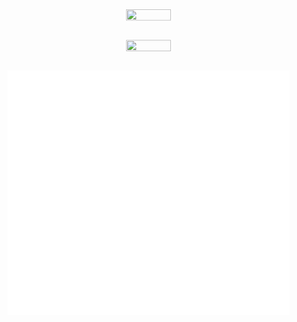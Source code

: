 <h2>
  <p align="center">
      <img src="https://user-images.githubusercontent.com/82055622/220015777-20321cb2-123d-4601-b3cf-db3e7f6f32b8.png" width="40%" height="40%"/>
  </p>
</h2>

<h2>
  <p align="center">
    <a href="https://skillicons.dev">
      <img src="https://skillicons.dev/icons?i=clojure,git,bash,linux,emacs" width="40%" height="40%"/>
    </a>  
  </p>
</h2>

<h2>
  <p align="center">
    <img src="./github-metrics.svg"/>
  </p>
</h2>
